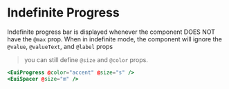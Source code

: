 # Indefinite Progress

Indefinite progress bar is displayed whenever the component DOES NOT have the `@max` prop. When in indefinite mode, the component will ignore the `@value`, `@valueText`, and `@label` props

> you can still define `@size` and `@color` props.<br>

```hbs template
<EuiProgress @color="accent" @size="s" />
<EuiSpacer @size="m" />
```
